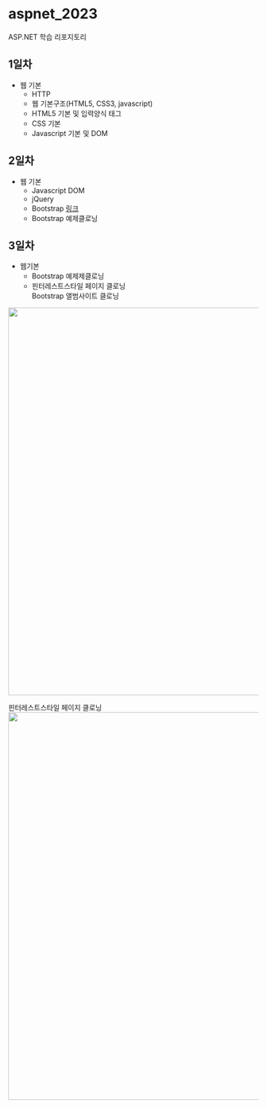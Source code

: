# aspnet_2023
ASP.NET 학습 리포지토리

## 1일차
- 웹 기본
	- HTTP
	- 웹 기본구조(HTML5, CSS3, javascript)
	- HTML5 기본 및 입력양식 태그
	- CSS 기본
	- Javascript 기본 및 DOM

## 2일차
- 웹 기본
	- Javascript DOM
	- jQuery
	- Bootstrap [링크](https://getbootstrap.com)
	- Bootstrap 예제클로닝
## 3일차
- 웹기본
	- Bootstrap 예제제클로닝
	- 핀터레스트스타일 페이지 클로닝  
Bootstrap 앨범사이트 클로닝
<img src="https://github.com/JuHyunLee99/aspnet_2023/blob/main/images/aspnet01.gif?raw=true" width="780"/>

핀터레스트스타일 페이지 클로닝   
<img src="https://github.com/JuHyunLee99/aspnet_2023/blob/main/images/aspnet02.gif?raw=true" width="780"/>
 

